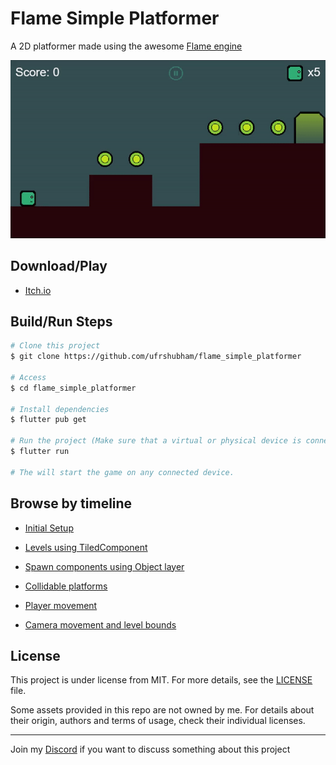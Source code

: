 # Flame Simple Platformer

A 2D platformer made using the awesome [Flame engine](https://flame-engine.org/)

![Demo](branding/Demo.gif)

## Download/Play

- [Itch.io](https://ufrshubham.itch.io/square-boy)

## Build/Run Steps

```bash
# Clone this project
$ git clone https://github.com/ufrshubham/flame_simple_platformer

# Access
$ cd flame_simple_platformer

# Install dependencies
$ flutter pub get

# Run the project (Make sure that a virtual or physical device is connected first)
$ flutter run

# The will start the game on any connected device.
```

## Browse by timeline

- [Initial Setup](https://github.com/ufrshubham/flame_simple_platformer/tree/9a8916126a691e895c00bd40a16b122b48cbea54)

- [Levels using TiledComponent](https://github.com/ufrshubham/flame_simple_platformer/tree/680df46e70c04370000179d2a3e39f69ee85ad9b)

- [Spawn components using Object layer](https://github.com/ufrshubham/flame_simple_platformer/tree/e2658d9961f306d919dd1855dd1df4f2a5b5d8c8)

- [Collidable platforms](https://github.com/ufrshubham/flame_simple_platformer/tree/c3f1794d939751103061ba19b4990086f74a6f24)

- [Player movement](https://github.com/ufrshubham/flame_simple_platformer/tree/5dd05495e371e3cd88a584d23a8abcdbb6356db4)

- [Camera movement and level bounds](https://github.com/ufrshubham/flame_simple_platformer/tree/ad58f9fd8650e0b0a4095d62595eeff2bf0129de)

## License

This project is under license from MIT. For more details, see the [LICENSE](LICENSE) file.

Some assets provided in this repo are not owned by me. For details about their origin, authors and terms of usage, check their individual licenses.

___

Join my [Discord](https://discord.gg/xHu3aUQGsJ) if you want to discuss something about this project

